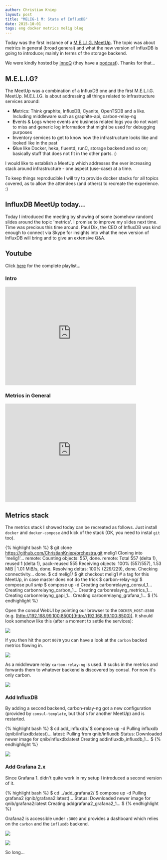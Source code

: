 ```yaml
---
author: Christian Kniep
layout: post
title: "MELIG-1 M: State of InfluxDB"
date: 2015-10-01
tags: eng docker metrics melig blog
---
```


Today was the first instance of a [M.E.L.I.G. MeetUp](http://www.meetup.com/M-E-L-I-G-Berlin-Metrics-Events-Logs-Inventory-Glue/events/225176362/). The topic was about metrics in general (broad general) and what the new version of InfluxDB is going to introduce; mainly in terms of the storage backend.

We were kindly hosted by [InnoQ](https://www.innoq.com) (they have a [podcast](https://www.innoq.com/de/timeline/?type=podcast_episodes)). Thanks for that...


## M.E.L.I.G?
The MeetUp was a combination of a InfluxDB one and the first M.E.L.I.G. MeetUp.
M.E.L.I.G. is about addressing all things related to infrastructure services around:

- **M**etrics: Think graphite, InfluxDB, Cyanite, OpenTSDB and a like. Including middleware such as graphite-api, carbon-relay-ng
- **E**vents & **L**ogs where events are business related logs you do not want to miss and generic log information that might be used for debugging purposes
- **I**nventory services to get to know how the infrastructure looks like and looked like in the past
- **G**lue like Docker, heka, fluentd, runC, storage backend and so on; basically stuff that does not fit in the other parts. :)

I would like to establish a MeetUp which addresses the ever increasing stack around 
infrastructure - one aspect (use-case) at a time.

To keep things reproducible I will try to provide docker stacks for all topics covered, as to allow the attendees (and others) to recreate the experience. :)

## InfluxDB MeetUp today...

Today I introduced the meeting by showing of some (somehow random) slides around the topic 'metrics'. I promise to improve my slides next time. Time was precious this time around.
Paul Dix, the CEO of InfluxDB was kind enough to connect via Skype for insights into what the new version of InfluxDB will bring and to give an extensive Q&A.

## Youtube

Click [here](https://www.youtube.com/watch?v=6yrmvJkD2k8&list=PLfE3_wJGw9KSgk2tB6uBvM_wOk7gKZgur) for the complete playlist...

### Intro

<iframe width="420" height="315" src="https://www.youtube.com/embed/6yrmvJkD2k8" frameborder="0" allowfullscreen></iframe>

### Metrics in General

<iframe width="420" height="315" src="https://www.youtube.com/embed/436o6PN6Krc" frameborder="0" allowfullscreen></iframe>

## Metrics stack

The metrics stack I showed today can be recreated as follows. Just install `docker` and `docker-compose` and kick of the stack (OK, you need to instal `git` too).

{% highlight bash %}
$ git clone https://github.com/ChristianKniep/orchestra.git melig1
Cloning into 'melig1'...
remote: Counting objects: 557, done.
remote: Total 557 (delta 1), reused 1 (delta 1), pack-reused 555
Receiving objects: 100% (557/557), 1.53 MiB | 1.01 MiB/s, done.
Resolving deltas: 100% (229/229), done.
Checking connectivity... done.
$ cd melig1/
$ git checkout melig1 # a tag for this MeetUp, in case master does not do the trick
$ carbon-relay-ng/
$ compose pull
*snip*
$ compose up -d
Creating carbonrelayng_consul_1...
Creating carbonrelayng_carbon_1...
Creating carbonrelayng_metrics_1...
Creating carbonrelayng_gapi_1...
Creating carbonrelayng_grafana_1...
$ 
{% endhighlight %}

Open the consul WebUI by pointing our browser to the `DOCKER_HOST:8500` (e.g. [http://192.168.99.100:8500](http://192.168.99.100:8500)).
It should look somehow like this (after a moment to settle the services):

![](/pics/2015-10-01/consul.png)

If you then hit the port `8070` you can have a look at the `carbon` backed metrics flowing in.

![](/pics/2015-10-01/grafana19_carbon.png)

As a middleware relay `carbon-relay-ng` is used. It sucks in the metrics and forwards them to whatever backend is discovered by consul. For now it's only carbon.

![](/pics/2015-10-01/carbon-relay-ng_carbon.png)

### Add InfluxDB

By adding a second backend, carbon-relay-ng got a new configuration (provided by `consul-template`, but that's for another MeetUp) and is restarted.

{% highlight bash %}
$ cd add_influxdb/
$ compose up -d
Pulling influxdb (qnib/influxdb:latest)...
latest: Pulling from qnib/influxdb
Status: Downloaded newer image for qnib/influxdb:latest
Creating addinfluxdb_influxdb_1...
$
{% endhighlight %}

![](/pics/2015-10-01/carbon-relay-ng_influxdb.png)

### Add Grafana 2.x

Since Grafana 1. didn't quite work in my setup I introduced a second version of it.

{% highlight bash %}
$ cd ../add_grafana2/
$ compose up -d
Pulling grafana2 (qnib/grafana2:latest)...
Status: Downloaded newer image for qnib/grafana2:latest
Creating addgrafana2_grafana2_1...
$
{% endhighlight %}

Grafana2 is accessible under `:3000` and provides a dashboard which relies on the `carbon` and the `influxdb` backend.

![](/pics/2015-10-01/grafana20_carbon.png)

![](/pics/2015-10-01/grafana20_influxdb.png)

So long...


